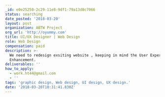 ```yaml
---
_id: e0e25250-2c29-11e8-9df1-79a13d8c7066
status: searching
date_posted: '2018-03-20'
layout: post
organization: ABTW Project
org_url: 'http://oyummy.com'
title: UI/UX Designer | Web Design
role: Web Design
compensation: paid
description: >-
  We need to redesign exsiting website , keeping in mind the User Experience
  Enhancement.
deliverables: ''
how_to_apply:
  - work.ht44@gmail.com
  - ''
tags: 'graphic design, Web design, UI design, UX design.'
date: '2018-03-20T10:31:41.830Z'
---
```

 

